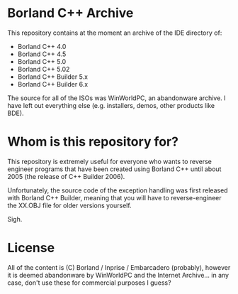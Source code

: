 # Borland C++ Archive

This repository contains at the moment an archive of the IDE directory of:

* Borland C++ 4.0
* Borland C++ 4.5
* Borland C++ 5.0
* Borland C++ 5.02
* Borland C++ Builder 5.x
* Borland C++ Builder 6.x

The source for all of the ISOs was WinWorldPC, an abandonware archive. I
have left out everything else (e.g. installers, demos, other products like
BDE).

# Whom is this repository for?

This repository is extremely useful for everyone who wants to reverse
engineer programs that have been created using Borland C++ until about 2005
(the release of C++ Builder 2006).

Unfortunately, the source code of the exception handling was first released
with Borland C++ Builder, meaning that you will have to reverse-engineer the
XX.OBJ file for older versions yourself.

Sigh.

# License

All of the content is (C) Borland / Inprise / Embarcadero (probably),
however it is deemed abandonware by WinWorldPC and the Internet Archive...
in any case, don't use these for commercial purposes I guess?
